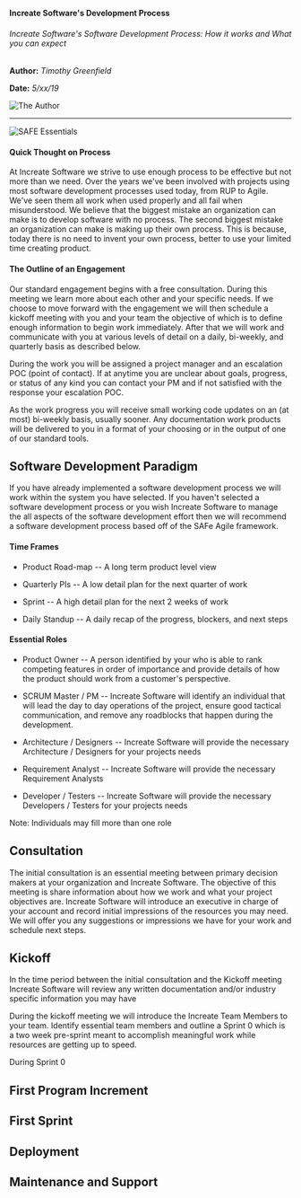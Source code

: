 **Increate Software's Development Process**
###### Increate Software's Software Development Process: How it works and What you can expect ######

<div class="header-columns">
    <div class="header-name-date">

**Author:** *Timothy Greenfield*

**Date:** *5/xx/19*
	</div>
	<div class="header-author-image">

![The Author](https://firebasestorage.googleapis.com/v0/b/increatesoftware.appspot.com/o/IncreateSoftware%2Ftim.jpg?alt=media&token=8a6dbaff-7b83-484f-9be5-b8436b737878 "The Author")
	</div>
</div>

---

![SAFE Essentials](https://www.scaledagileframework.com/wp-content/uploads/2018/07/46BP-ESSENTIAL.png "SAFE Essentials")

#### Quick Thought on Process ####

At Increate Software we strive to use enough process to be effective
but not more than we need.  Over the years we've been involved with
projects using most software development processes used today, from
RUP to Agile.  We've seen them all work when used properly and all
fail when misunderstood.  We believe that the biggest mistake an
organization can make is to develop software with no process.  The
second biggest mistake an organization can make is making up their own
process.  This is because, today there is no need to invent your own
process,  better to use  your limited time creating product. 

#### The Outline of an Engagement ####

Our standard engagement begins with a free consultation.  During this
meeting we learn more about each other and your specific needs.  If we
choose to move forward with the engagement we will then schedule a
kickoff meeting with you and your team the objective of which is to
define enough information to begin work immediately.  After that we
will work and communicate with you at various levels of detail on a
daily, bi-weekly, and quarterly basis as described below.  

During the work you will be assigned a project manager and an
escalation POC (point of contact).  If at anytime you are unclear
about goals, progress, or status of any kind you can contact your PM
and if not satisfied with the response your escalation POC.  

As the work progress you will receive small working code updates on an
(at most) bi-weekly basis, usually sooner.  Any documentation work
products will be delivered to you in a format of your choosing or in
the output of one of our standard tools.  


## Software Development Paradigm ##
If you have already implemented a software development process we will
work within the system you have selected.  If you haven't selected a
software development process or you wish Increate Software to manage
the all aspects of the software development effort then we will
recommend a software development process based off of the SAFe Agile
framework.  


#### Time Frames ####


  * Product Road-map -- A long term product level view

  * Quarterly PIs -- A low detail plan for the next quarter of work

  * Sprint -- A high detail plan for the next 2 weeks of work

  * Daily Standup -- A daily recap of the progress, blockers, and next
steps

#### Essential Roles ####


  * Product Owner -- A person identified by your who is able to rank
competing features in order of importance and provide details of how
the product should work from a customer's perspective.


  * SCRUM Master / PM -- Increate Software will identify an individual
that will lead the day to day operations of the project, ensure good
tactical communication, and remove any roadblocks that happen during
the development.

  * Architecture / Designers -- Increate Software will provide the
necessary Architecture / Designers for your projects needs

  * Requirement Analyst -- Increate Software will provide the necessary
Requirement Analysts 

  * Developer / Testers -- Increate Software will provide the necessary
Developers / Testers for your projects needs

Note: Individuals may fill more than one role

## Consultation ##
The initial consultation is an essential meeting between primary
decision makers at your organization and Increate Software. The
objective of this meeting is share information about how we work and
what your project objectives are. Increate Software will introduce an
executive in charge of your account and record initial impressions of
the resources you may need.  We will offer you any suggestions or
impressions we have for your work and schedule next steps.

## Kickoff ##
In the time period between the initial consultation and the Kickoff
meeting Increate Software will review any written documentation
and/or industry specific information you may have

During the kickoff meeting we will introduce the Increate Team Members
to your team.  Identify essential team members and outline a
Sprint 0 which is a two week pre-sprint meant to accomplish meaningful
work while resources are getting up to speed.

During Sprint 0


## First Program Increment ##


## First Sprint ##

## Deployment ##

## Maintenance and Support ##

